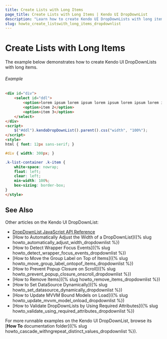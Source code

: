 ```yaml
---
title: Create Lists with Long Items
page_title: Create Lists with Long Items | Kendo UI DropDownList
description: "Learn how to create Kendo UI DropDownLists with long items."
slug: howto_create_listswith_long_items_dropdownlist
---
```


# Create Lists with Long Items

The example below demonstrates how to create Kendo UI DropDownLists with long items.

###### Example

```html
<div id="div">
    <select id="ddl">
        <option>lorem ipsum lorem ipsum lorem ipsum lorem ipsum lorem ipsum lorem ipsum</option>
        <option>item 2</option>
        <option>item 3</option>
    </select>
</div>
<script>
    $("#ddl").kendoDropDownList().parent().css("width", "100%");
</script>
<style>
html { font: 12px sans-serif; }

#div { width: 300px; }

.k-list-container .k-item {
    white-space: nowrap;
    float: left;
    clear: left;
    min-width: 100%;
    box-sizing: border-box;
}
</style>
```

## See Also

Other articles on the Kendo UI DropDownList:

* [DropDownList JavaScript API Reference](/api/javascript/ui/dropdownlist)
* [How to Automatically Adjust the Width of a DropDownList]({% slug howto_automatically_adjust_width_dropdownlist %})
* [How to Detect Wrapper Focus Events]({% slug howto_detect_wrapper_focus_events_dropdownlist %})
* [How to Move the Group Label on Top of Items]({% slug howto_move_group_label_ontopof_items_dropdownlist %})
* [How to Prevent Popup Closure on Scroll]({% slug howto_prevent_popup_closure_onscroll_dropdownlist %})
* [How to Remove Items]({% slug howto_remove_items_dropdownlist %})
* [How to Set DataSource Dynamically]({% slug howto_set_datasource_dynamically_dropdownlist %})
* [How to Update MVVM Bound Models on Load]({% slug howto_update_mvvm_model_onload_dropdownlist %})
* [How to Validate DropDownLists by Using Required Attributes]({% slug howto_validate_using_required_attributes_dropdownlist %})

For more runnable examples on the Kendo UI DropDownList, browse its [**How To** documentation folder]({% slug howto_cascade_withngrepeat_distinct_values_dropdownlist %}).
